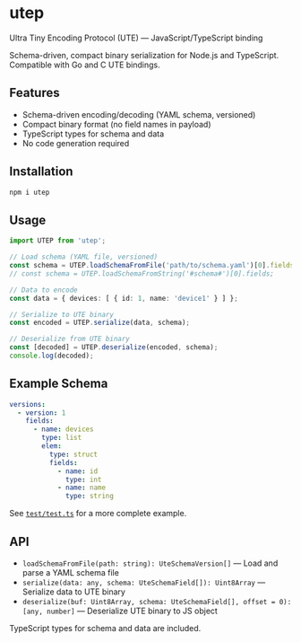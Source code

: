 
# utep

Ultra Tiny Encoding Protocol (UTE) — JavaScript/TypeScript binding

Schema-driven, compact binary serialization for Node.js and TypeScript. Compatible with Go and C UTE bindings.

## Features

- Schema-driven encoding/decoding (YAML schema, versioned)
- Compact binary format (no field names in payload)
- TypeScript types for schema and data
- No code generation required

## Installation

```sh
npm i utep
```


## Usage

```ts
import UTEP from 'utep';

// Load schema (YAML file, versioned)
const schema = UTEP.loadSchemaFromFile('path/to/schema.yaml')[0].fields;
// const schema = UTEP.loadSchemaFromString('#schema#')[0].fields;

// Data to encode
const data = { devices: [ { id: 1, name: 'device1' } ] };

// Serialize to UTE binary
const encoded = UTEP.serialize(data, schema);

// Deserialize from UTE binary
const [decoded] = UTEP.deserialize(encoded, schema);
console.log(decoded);
```

## Example Schema

```yaml
versions:
  - version: 1
    fields:
      - name: devices
        type: list
        elem:
          type: struct
          fields:
            - name: id
              type: int
            - name: name
              type: string
```

See [`test/test.ts`](./test/test.ts) for a more complete example.

## API

- `loadSchemaFromFile(path: string): UteSchemaVersion[]` — Load and parse a YAML schema file
- `serialize(data: any, schema: UteSchemaField[]): Uint8Array` — Serialize data to UTE binary
- `deserialize(buf: Uint8Array, schema: UteSchemaField[], offset = 0): [any, number]` — Deserialize UTE binary to JS object

TypeScript types for schema and data are included.